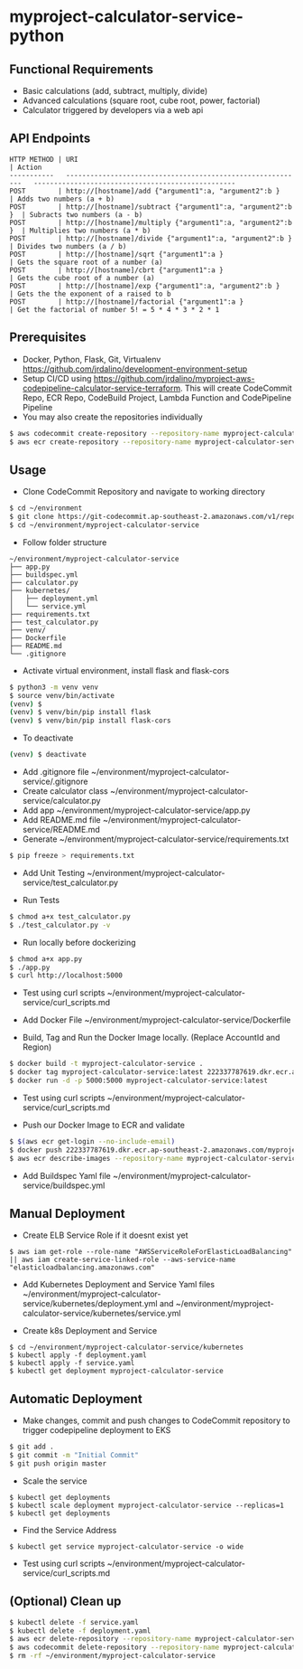 # myproject-calculator-service-python

## Functional Requirements
- Basic calculations (add, subtract, multiply, divide)
- Advanced calculations (square root, cube root, power, factorial)
- Calculator triggered by developers via a web api

## API Endpoints
```
HTTP METHOD | URI                                                         | Action
-----------   -----------------------------------------------------------   --------------------------------------------------
POST        | http://[hostname]/add {"argument1":a, "argument2":b }       | Adds two numbers (a + b)
POST        | http://[hostname]/subtract {"argument1":a, "argument2":b }  | Subracts two numbers (a - b)
POST        | http://[hostname]/multiply {"argument1":a, "argument2":b }  | Multiplies two numbers (a * b)
POST        | http://[hostname]/divide {"argument1":a, "argument2":b }    | Divides two numbers (a / b)
POST        | http://[hostname]/sqrt {"argument1":a }                     | Gets the square root of a number (a)
POST        | http://[hostname]/cbrt {"argument1":a }                     | Gets the cube root of a number (a)
POST        | http://[hostname]/exp {"argument1":a, "argument2":b }       | Gets the the exponent of a raised to b
POST        | http://[hostname]/factorial {"argument1":a }                | Get the factorial of number 5! = 5 * 4 * 3 * 2 * 1 
```

## Prerequisites
- Docker, Python, Flask, Git, Virtualenv https://github.com/jrdalino/development-environment-setup
- Setup CI/CD using https://github.com/jrdalino/myproject-aws-codepipeline-calculator-service-terraform. This will create CodeCommit Repo, ECR Repo, CodeBuild Project, Lambda Function and CodePipeline Pipeline 
- You may also create the repositories individually
```bash
$ aws codecommit create-repository --repository-name myproject-calculator-service
$ aws ecr create-repository --repository-name myproject-calculator-service
```

## Usage
- Clone CodeCommit Repository and navigate to working directory
```bash
$ cd ~/environment
$ git clone https://git-codecommit.ap-southeast-2.amazonaws.com/v1/repos/myproject-calculator-service
$ cd ~/environment/myproject-calculator-service
```

- Follow folder structure
```
~/environment/myproject-calculator-service
├── app.py
├── buildspec.yml
├── calculator.py
├── kubernetes/
│   ├── deployment.yml
│   └── service.yml
├── requirements.txt
├── test_calculator.py
├── venv/
├── Dockerfile
├── README.md
└── .gitignore
```

- Activate virtual environment, install flask and flask-cors
```bash
$ python3 -m venv venv
$ source venv/bin/activate
(venv) $
(venv) $ venv/bin/pip install flask
(venv) $ venv/bin/pip install flask-cors
```

- To deactivate
```bash
(venv) $ deactivate
```

- Add .gitignore file     ~/environment/myproject-calculator-service/.gitignore
- Create calculator class ~/environment/myproject-calculator-service/calculator.py
- Add app                 ~/environment/myproject-calculator-service/app.py
- Add README.md file      ~/environment/myproject-calculator-service/README.md
- Generate                ~/environment/myproject-calculator-service/requirements.txt
```bash
$ pip freeze > requirements.txt
```

- Add Unit Testing ~/environment/myproject-calculator-service/test_calculator.py

- Run Tests
```bash
$ chmod a+x test_calculator.py
$ ./test_calculator.py -v
```

- Run locally before dockerizing
```bash
$ chmod a+x app.py
$ ./app.py
$ curl http://localhost:5000
```

- Test using curl scripts ~/environment/myproject-calculator-service/curl_scripts.md

- Add Docker File ~/environment/myproject-calculator-service/Dockerfile

- Build, Tag and Run the Docker Image locally. (Replace AccountId and Region)
```bash
$ docker build -t myproject-calculator-service .
$ docker tag myproject-calculator-service:latest 222337787619.dkr.ecr.ap-southeast-2.amazonaws.com/myproject-calculator-service:latest
$ docker run -d -p 5000:5000 myproject-calculator-service:latest
```

- Test using curl scripts ~/environment/myproject-calculator-service/curl_scripts.md

- Push our Docker Image to ECR and validate
```bash
$ $(aws ecr get-login --no-include-email)
$ docker push 222337787619.dkr.ecr.ap-southeast-2.amazonaws.com/myproject-calculator-service:latest
$ aws ecr describe-images --repository-name myproject-calculator-service
```

- Add Buildspec Yaml file ~/environment/myproject-calculator-service/buildspec.yml

## Manual Deployment
- Create ELB Service Role if it doesnt exist yet
```
$ aws iam get-role --role-name "AWSServiceRoleForElasticLoadBalancing" || aws iam create-service-linked-role --aws-service-name "elasticloadbalancing.amazonaws.com"
```

- Add Kubernetes Deployment and Service Yaml files ~/environment/myproject-calculator-service/kubernetes/deployment.yml and ~/environment/myproject-calculator-service/kubernetes/service.yml

- Create k8s Deployment and Service
```
$ cd ~/environment/myproject-calculator-service/kubernetes
$ kubectl apply -f deployment.yaml
$ kubectl apply -f service.yaml
$ kubectl get deployment myproject-calculator-service
```

## Automatic Deployment
- Make changes, commit and push changes to CodeCommit repository to trigger codepipeline deployment to EKS
```bash
$ git add .
$ git commit -m "Initial Commit"
$ git push origin master
```

- Scale the service
```
$ kubectl get deployments
$ kubectl scale deployment myproject-calculator-service --replicas=1
$ kubectl get deployments
```

- Find the Service Address
```
$ kubectl get service myproject-calculator-service -o wide
```

- Test using curl scripts ~/environment/myproject-calculator-service/curl_scripts.md

## (Optional) Clean up
```bash
$ kubectl delete -f service.yaml
$ kubectl delete -f deployment.yaml
$ aws ecr delete-repository --repository-name myproject-calculator-service --force
$ aws codecommit delete-repository --repository-name myproject-calculator-service
$ rm -rf ~/environment/myproject-calculator-service
```
